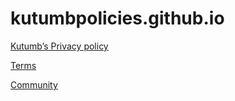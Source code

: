# kutumbpolicies.github.io

<a href="/kutumbpolicies.github.io/blob/main/Kutumb’s%20Privacy%20policy">Kutumb’s Privacy policy</a>

<a href="/kutumbpolicies.github.io/kootumb’sTermsofuse">Terms</a>

<a href="/kutumbpolicies.github.io/CommunityGuidelines">Community</a>
